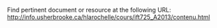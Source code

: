 Find pertinent document or resource at the following URL:
http://info.usherbrooke.ca/hlarochelle/cours/ift725_A2013/contenu.html
